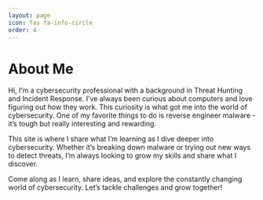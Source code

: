 ```yaml
---
layout: page
icon: fas fa-info-circle
order: 4
---
```


# About Me

Hi, I’m a cybersecurity professional with a background in Threat Hunting and Incident Response. I’ve always been curious about computers and love figuring out how they work. This curiosity is what got me into the world of cybersecurity. One of my favorite things to do is reverse engineer malware - it’s tough but really interesting and rewarding.

This site is where I share what I’m learning as I dive deeper into cybersecurity. Whether it’s breaking down malware or trying out new ways to detect threats, I’m always looking to grow my skills and share what I discover.

Come along as I learn, share ideas, and explore the constantly changing world of cybersecurity. Let’s tackle challenges and grow together!